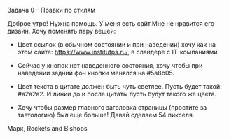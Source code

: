 Задача 0 - Правки по стилям



Доброе утро! Нужна помощь. 
У меня есть сайт.Мне не нравится его дизайн. Хочу поменять пару вещей:

- Цвет ссылок (в обычном состоянии и при наведении) хочу как на этом сайте: 
  https://www.institutps.ru/, в слайдере с IT-компаниями

- Сейчас у кнопок нет наведенного состояния, 
  хочу чтобы при наведении задний фон кнопки менялся на #5a8b05.

- Цвет текста в цитате должен быть чуть светлее. 
  Пусть будет такой: #a2a2a2. 
  И линии до и после цитаты пусть будут такого же цвета.

- Хочу чтобы размер главного заголовка страницы (простите за тавтологию) был еще больше! 
  Давай сделаем 54 пикселя.

Марк, Rockets and Bishops

